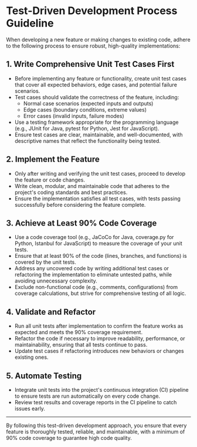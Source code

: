 # Test-Driven Development Process Guideline

When developing a new feature or making changes to existing code, adhere to the following process to ensure robust, high-quality implementations:

## 1. Write Comprehensive Unit Test Cases First

- Before implementing any feature or functionality, create unit test cases that cover all expected behaviors, edge cases, and potential failure scenarios.
- Test cases should validate the correctness of the feature, including:
  - Normal case scenarios (expected inputs and outputs)
  - Edge cases (boundary conditions, extreme values)
  - Error cases (invalid inputs, failure modes)
- Use a testing framework appropriate for the programming language (e.g., JUnit for Java, pytest for Python, Jest for JavaScript).
- Ensure test cases are clear, maintainable, and well-documented, with descriptive names that reflect the functionality being tested.

## 2. Implement the Feature

- Only after writing and verifying the unit test cases, proceed to develop the feature or code changes.
- Write clean, modular, and maintainable code that adheres to the project's coding standards and best practices.
- Ensure the implementation satisfies all test cases, with tests passing successfully before considering the feature complete.

## 3. Achieve at Least 90% Code Coverage

- Use a code coverage tool (e.g., JaCoCo for Java, coverage.py for Python, Istanbul for JavaScript) to measure the coverage of your unit tests.
- Ensure that at least 90% of the code (lines, branches, and functions) is covered by the unit tests.
- Address any uncovered code by writing additional test cases or refactoring the implementation to eliminate untested paths, while avoiding unnecessary complexity.
- Exclude non-functional code (e.g., comments, configurations) from coverage calculations, but strive for comprehensive testing of all logic.

## 4. Validate and Refactor

- Run all unit tests after implementation to confirm the feature works as expected and meets the 90% coverage requirement.
- Refactor the code if necessary to improve readability, performance, or maintainability, ensuring that all tests continue to pass.
- Update test cases if refactoring introduces new behaviors or changes existing ones.

## 5. Automate Testing

- Integrate unit tests into the project's continuous integration (CI) pipeline to ensure tests are run automatically on every code change.
- Review test results and coverage reports in the CI pipeline to catch issues early.

---

By following this test-driven development approach, you ensure that every feature is thoroughly tested, reliable, and maintainable, with a minimum of 90% code coverage to guarantee high code quality.

